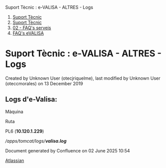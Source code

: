 Suport Tècnic : e-VALISA - ALTRES - Logs  

1.  [Suport Tècnic](index.md)
2.  [Suport Tècnic](13893782.md)
3.  [02 - FAQ's serveis](26313393.md)
4.  [FAQ's eVALISA](28705569.md)

Suport Tècnic : e-VALISA - ALTRES - Logs
========================================

Created by Unknown User (otecjriquelme), last modified by Unknown User (oteccmorales) on 13 December 2019

Logs d'e-Valisa:
----------------

  

Màquina

Ruta

PL6 (**10.120.1.229**)

_/apps/tomcat/logs/**valisa.log**_

Document generated by Confluence on 02 June 2025 10:54

[Atlassian](http://www.atlassian.com/)